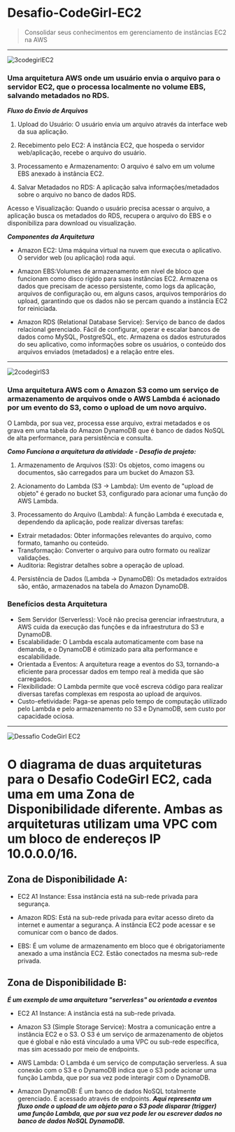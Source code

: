 # Desafio-CodeGirl-EC2
> Consolidar seus conhecimentos em gerenciamento de instâncias EC2 na AWS

---

![3codegirlEC2](https://github.com/user-attachments/assets/31fac287-9c06-4db5-a960-8219cb5452a7)


### Uma arquitetura AWS onde um usuário envia o arquivo para o servidor EC2, que o processa localmente no volume EBS, salvando metadados no RDS. 
***Fluxo do Envio de Arquivos***
1. Upload do Usuário:
O usuário envia um arquivo através da interface web da sua aplicação.

2. Recebimento pelo EC2:
A instância EC2, que hospeda o servidor web/aplicação, recebe o arquivo do usuário.

3. Processamento e Armazenamento:
O arquivo é salvo em um volume EBS anexado à instância EC2.

4. Salvar Metadados no RDS:
A aplicação salva informações/metadados sobre o arquivo no banco de dados RDS.

Acesso e Visualização:
Quando o usuário precisa acessar o arquivo, a aplicação busca os metadados do RDS, recupera o arquivo do EBS e o disponibiliza para download ou visualização.

***Componentes da Arquitetura***

* Amazon EC2: Uma máquina virtual na nuvem que executa o aplicativo. O servidor web (ou aplicação) roda aqui.
 
* Amazon EBS:Volumes de armazenamento em nível de bloco que funcionam como disco rígido para suas instâncias EC2. Armazena os dados que precisam de acesso persistente, como logs da aplicação, arquivos de configuração ou, em alguns casos, arquivos temporários do upload, garantindo que os dados não se percam quando a instância EC2 for reiniciada.

* Amazon RDS (Relational Database Service): Serviço de banco de dados relacional gerenciado. Fácil de configurar, operar e escalar bancos de dados como MySQL, PostgreSQL, etc. Armazena os dados estruturados do seu aplicativo, como informações sobre os usuários, o conteúdo dos arquivos enviados (metadados) e a relação entre eles.
  
---

![2codegirlS3](https://github.com/user-attachments/assets/efbe28f9-27e6-45d9-b343-b60305d46d89)


### Uma arquitetura AWS com o Amazon S3 como um serviço de armazenamento de arquivos onde o AWS Lambda é acionado por um evento do S3, como o upload de um novo arquivo. 
O Lambda, por sua vez, processa esse arquivo, extrai metadados e os grava em uma tabela do Amazon DynamoDB que é banco de dados NoSQL de alta performance, para persistência e consulta. 

***Como Funciona a arquitetura da atividade - Desafio de projeto:***

1. Armazenamento de Arquivos (S3):
Os objetos, como imagens ou documentos, são carregados para um bucket do Amazon S3. 

2. Acionamento do Lambda (S3 -> Lambda):
Um evento de "upload de objeto" é gerado no bucket S3, configurado para acionar uma função do AWS Lambda.

3. Processamento do Arquivo (Lambda):
A função Lambda é executada e, dependendo da aplicação, pode realizar diversas tarefas:
* Extrair metadados: Obter informações relevantes do arquivo, como formato, tamanho ou conteúdo. 
* Transformação: Converter o arquivo para outro formato ou realizar validações. 
* Auditoria: Registrar detalhes sobre a operação de upload.

4. Persistência de Dados (Lambda -> DynamoDB):
Os metadados extraídos são, então, armazenados na tabela do Amazon DynamoDB.

### Benefícios desta Arquitetura
* Sem Servidor (Serverless):
Você não precisa gerenciar infraestrutura, a AWS cuida da execução das funções e da infraestrutura do S3 e DynamoDB. 
* Escalabilidade:
O Lambda escala automaticamente com base na demanda, e o DynamoDB é otimizado para alta performance e escalabilidade. 
* Orientada a Eventos:
A arquitetura reage a eventos do S3, tornando-a eficiente para processar dados em tempo real à medida que são carregados. 
* Flexibilidade:
O Lambda permite que você escreva código para realizar diversas tarefas complexas em resposta ao upload de arquivos. 
* Custo-efetividade:
Paga-se apenas pelo tempo de computação utilizado pelo Lambda e pelo armazenamento no S3 e DynamoDB, sem custo por capacidade ociosa.
---
![Dessafio CodeGirl EC2](https://github.com/user-attachments/assets/bf7d5175-292c-4161-82ed-9b13e8315084)

# O diagrama de duas arquiteturas para o Desafio CodeGirl EC2, cada uma em uma Zona de Disponibilidade diferente. Ambas as arquiteturas utilizam uma VPC com um bloco de endereços IP 10.0.0.0/16.

## Zona de Disponibilidade A:

* EC2 A1 Instance: Essa instância está na sub-rede privada para segurança.

* Amazon RDS: Está na sub-rede privada para evitar acesso direto da internet e aumentar a segurança. A instância EC2 pode acessar e se comunicar com o banco de dados.

* EBS: É um volume de armazenamento em bloco que é obrigatoriamente anexado a uma instância EC2. Estão conectados na mesma sub-rede privada.

## Zona de Disponibilidade B:
***É um exemplo de uma arquitetura "serverless" ou orientada a eventos***
* EC2 A1 Instance: A instância está na sub-rede privada.

* Amazon S3 (Simple Storage Service): Mostra a comunicação entre a instância EC2 e o S3. O S3 é um serviço de armazenamento de objetos que é global e não está vinculado a uma VPC ou sub-rede específica, mas sim acessado por meio de endpoints.

* AWS Lambda: O Lambda é um serviço de computação serverless. A sua conexão com o S3 e o DynamoDB indica que o S3 pode acionar uma função Lambda, que por sua vez pode interagir com o DynamoDB.

* Amazon DynamoDB: É um banco de dados NoSQL totalmente gerenciado. É acessado através de endpoints.
***Aqui representa um fluxo onde o upload de um objeto para o S3 pode disparar (trigger) uma função Lambda, que por sua vez pode ler ou escrever dados no banco de dados NoSQL DynamoDB.***
